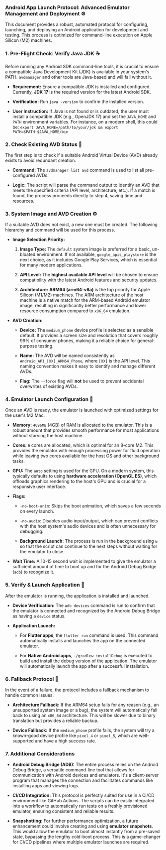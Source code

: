 ### Android App Launch Protocol: Advanced Emulator Management and Deployment ⚙️

This document provides a robust, automated protocol for configuring, launching, and deploying an Android application for development and testing. This process is optimized for command-line execution on Apple Silicon (M2) machines.

### 1. Pre-Flight Check: Verify Java JDK ☕

Before running any Android SDK command-line tools, it is crucial to ensure a compatible Java Development Kit (JDK) is available in your system's PATH. `avdmanager` and other tools are Java-based and will fail without it.

* **Requirement:** Ensure a compatible JDK is installed and configured. Currently, **JDK 17** is the required version for the latest Android SDK.

* **Verification:** Run `java -version` to confirm the installed version.

* **User Instruction:** If Java is not found or is outdated, the user must install a compatible JDK (e.g., OpenJDK 17) and set the `JAVA_HOME` and `PATH` environment variables. For instance, on a modern shell, this could be: `export JAVA_HOME=/path/to/your/jdk && export PATH=$PATH:$JAVA_HOME/bin`

### 2. Check Existing AVD Status 🔎

The first step is to check if a suitable Android Virtual Device (AVD) already exists to avoid redundant creation.

* **Command:** The `avdmanager list avd` command is used to list all pre-configured AVDs.

* **Logic:** The script will parse the command output to identify an AVD that meets the specified criteria (API level, architecture, etc.). If a match is found, the process proceeds directly to step 4, saving time and resources.

### 3. System Image and AVD Creation ⚙️

If a suitable AVD does not exist, a new one must be created. The following hierarchy and command will be used for this process.

* **Image Selection Priority:**

    1.  **Image Type:** The `default` system image is preferred for a basic, un-bloated environment. If not available, `google_apis_playstore` is the next choice, as it includes Google Play Services, which is essential for many modern applications.

    2.  **API Level:** The **highest available API level** will be chosen to ensure compatibility with the latest Android features and security updates.

    3.  **Architecture:** **ARM64 (arm64-v8a)** is the top priority for Apple Silicon (M1/M2) machines. The ARM architecture of the host machine is a native match for the ARM-based Android emulator image, resulting in significantly better performance and lower resource consumption compared to `x86_64` emulation.

* **AVD Creation:**

    * **Device:** The `medium_phone` device profile is selected as a sensible default. It provides a screen size and resolution that covers roughly 99% of consumer phones, making it a reliable choice for general-purpose testing.

    * **Name:** The AVD will be named consistently as `Android_API_[XX]_ARM64_Phone`, where `[XX]` is the API level. This naming convention makes it easy to identify and manage different AVDs.

    * **Flag:** The `--force` flag will **not** be used to prevent accidental overwrites of existing AVDs.

### 4. Emulator Launch Configuration 🚀

Once an AVD is ready, the emulator is launched with optimized settings for the user's M2 Mac.

* **Memory:** `4096MB` (4GB) of RAM is allocated to the emulator. This is a robust amount that provides smooth performance for most applications without starving the host machine.

* **Cores:** `6` cores are allocated, which is optimal for an 8-core M2. This provides the emulator with enough processing power for fluid operation while leaving two cores available for the host OS and other background tasks.

* **GPU:** The `auto` setting is used for the GPU. On a modern system, this typically defaults to using **hardware acceleration (OpenGL ES)**, which offloads graphics rendering to the host's GPU and is crucial for a responsive user interface.

* **Flags:**

    * `-no-boot-anim`: Skips the boot animation, which saves a few seconds on every launch.

    * `-no-audio`: Disables audio input/output, which can prevent conflicts with the host system's audio devices and is often unnecessary for debugging.

    * **Background Launch:** The process is run in the background using `&` so that the script can continue to the next steps without waiting for the emulator to close.

* **Wait Time:** A 10-15 second wait is implemented to give the emulator a sufficient amount of time to boot up and for the Android Debug Bridge (`adb`) to recognize it.

### 5. Verify & Launch Application 📱

After the emulator is running, the application is installed and launched.

* **Device Verification:** The `adb devices` command is run to confirm that the emulator is connected and recognized by the Android Debug Bridge as having a `device` status.

* **Application Launch:**

    * For **Flutter apps**, the `flutter run` command is used. This command automatically installs and launches the app on the connected emulator.

    * For **Native Android apps**, `./gradlew installDebug` is executed to build and install the debug version of the application. The emulator will automatically launch the app after a successful installation.

### 6. Fallback Protocol 🔄

In the event of a failure, the protocol includes a fallback mechanism to handle common issues.

* **Architecture Fallback:** If the ARM64 setup fails for any reason (e.g., an unsupported system image or a bug), the system will automatically fall back to using an `x86_64` architecture. This will be slower due to binary translation but provides a reliable backup.

* **Device Fallback:** If the `medium_phone` profile fails, the system will try a known-good device profile like `pixel_4` or `pixel_5`, which are well-supported and have a high success rate.

### 7. Additional Considerations

* **Android Debug Bridge (ADB):** The entire process relies on the Android Debug Bridge, a versatile command-line tool that allows for communication with Android devices and emulators. It's a client-server program that manages the connection and facilitates commands like installing apps and viewing logs.

* **CI/CD Integration:** This protocol is perfectly suited for use in a CI/CD environment like GitHub Actions. The scripts can be easily integrated into a workflow to automatically run tests on a freshly provisioned emulator, ensuring consistent and reliable results.

* **Snapshotting:** For further performance optimization, a future enhancement could involve creating and using **emulator snapshots**. This would allow the emulator to boot almost instantly from a pre-saved state, bypassing the lengthy cold-boot process. This is a game-changer for CI/CD pipelines where multiple emulator launches are required.
